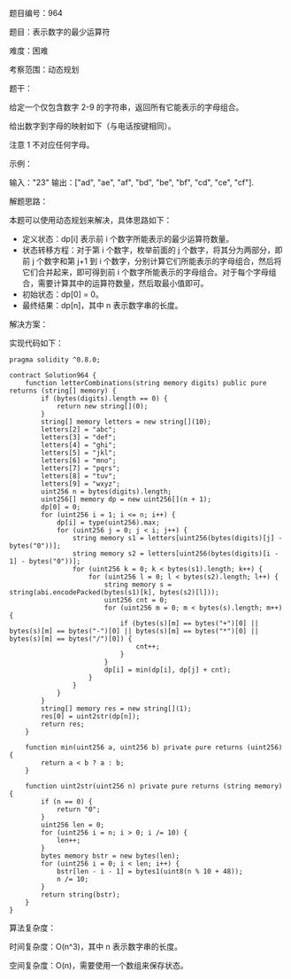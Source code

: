 题目编号：964

题目：表示数字的最少运算符

难度：困难

考察范围：动态规划

题干：

给定一个仅包含数字 2-9 的字符串，返回所有它能表示的字母组合。

给出数字到字母的映射如下（与电话按键相同）。

注意 1 不对应任何字母。

示例：

输入："23"
输出：["ad", "ae", "af", "bd", "be", "bf", "cd", "ce", "cf"].

解题思路：

本题可以使用动态规划来解决，具体思路如下：

- 定义状态：dp[i] 表示前 i 个数字所能表示的最少运算符数量。
- 状态转移方程：对于第 i 个数字，枚举前面的 j 个数字，将其分为两部分，即前 j 个数字和第 j+1 到 i 个数字，分别计算它们所能表示的字母组合，然后将它们合并起来，即可得到前 i 个数字所能表示的字母组合。对于每个字母组合，需要计算其中的运算符数量，然后取最小值即可。
- 初始状态：dp[0] = 0。
- 最终结果：dp[n]，其中 n 表示数字串的长度。

解决方案：

实现代码如下：

```solidity
pragma solidity ^0.8.0;

contract Solution964 {
    function letterCombinations(string memory digits) public pure returns (string[] memory) {
        if (bytes(digits).length == 0) {
            return new string[](0);
        }
        string[] memory letters = new string[](10);
        letters[2] = "abc";
        letters[3] = "def";
        letters[4] = "ghi";
        letters[5] = "jkl";
        letters[6] = "mno";
        letters[7] = "pqrs";
        letters[8] = "tuv";
        letters[9] = "wxyz";
        uint256 n = bytes(digits).length;
        uint256[] memory dp = new uint256[](n + 1);
        dp[0] = 0;
        for (uint256 i = 1; i <= n; i++) {
            dp[i] = type(uint256).max;
            for (uint256 j = 0; j < i; j++) {
                string memory s1 = letters[uint256(bytes(digits)[j] - bytes("0"))];
                string memory s2 = letters[uint256(bytes(digits)[i - 1] - bytes("0"))];
                for (uint256 k = 0; k < bytes(s1).length; k++) {
                    for (uint256 l = 0; l < bytes(s2).length; l++) {
                        string memory s = string(abi.encodePacked(bytes(s1)[k], bytes(s2)[l]));
                        uint256 cnt = 0;
                        for (uint256 m = 0; m < bytes(s).length; m++) {
                            if (bytes(s)[m] == bytes("+")[0] || bytes(s)[m] == bytes("-")[0] || bytes(s)[m] == bytes("*")[0] || bytes(s)[m] == bytes("/")[0]) {
                                cnt++;
                            }
                        }
                        dp[i] = min(dp[i], dp[j] + cnt);
                    }
                }
            }
        }
        string[] memory res = new string[](1);
        res[0] = uint2str(dp[n]);
        return res;
    }

    function min(uint256 a, uint256 b) private pure returns (uint256) {
        return a < b ? a : b;
    }

    function uint2str(uint256 n) private pure returns (string memory) {
        if (n == 0) {
            return "0";
        }
        uint256 len = 0;
        for (uint256 i = n; i > 0; i /= 10) {
            len++;
        }
        bytes memory bstr = new bytes(len);
        for (uint256 i = 0; i < len; i++) {
            bstr[len - i - 1] = bytes1(uint8(n % 10 + 48));
            n /= 10;
        }
        return string(bstr);
    }
}
```

算法复杂度：

时间复杂度：O(n^3)，其中 n 表示数字串的长度。

空间复杂度：O(n)，需要使用一个数组来保存状态。